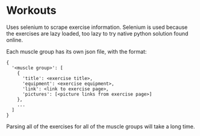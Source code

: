 # Workouts

Uses selenium to scrape exercise information. Selenium is used because the exercises are lazy loaded, too lazy to try native python solution found online.

Each muscle group has its own json file, with the format:
```
{
  '<muscle group>': [
    {
      'title': <exercise title>,
      'equipment': <exercise equipment>,
      'link': <link to exercise page>,
      'pictures': [<picture links from exercise page>]
    },
    ...
  ]
}
```

Parsing all of the exercises for all of the muscle groups will take a long time.
